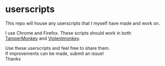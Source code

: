 # userscripts
This repo will house any userscripts that I myself have made and work on.

I use Chrome and Firefox. These scripts should work in both [TamperMonkey](https://chrome.google.com/webstore/detail/tampermonkey/dhdgffkkebhmkfjojejmpbldmpobfkfo?hl=en) and [Violentmonkey](https://addons.mozilla.org/en-US/firefox/addon/violentmonkey/).

Use these userscripts and feel free to share them.<br/>
If improvements can be made, submit an issue!<br/>
Thanks<br/>
